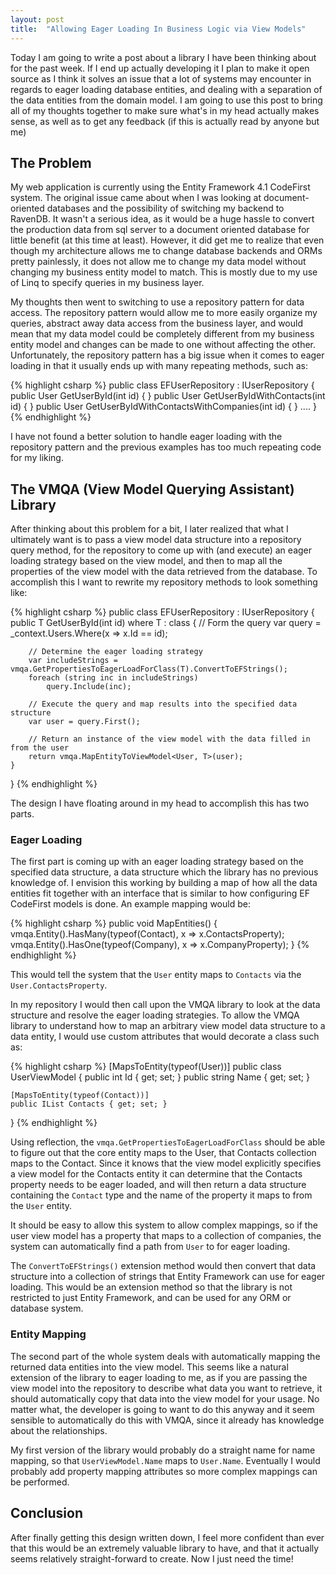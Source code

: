 ```yaml
---
layout: post
title:  "Allowing Eager Loading In Business Logic via View Models"
---
```


Today I am going to write a post about a library I have been thinking about for the past week.  If I end up actually developing it I plan to make it open source as I think it solves an issue that a lot of systems may encounter in regards to eager loading database entities, and dealing with a separation of the data entities from the domain model.  I am going to use this post to bring all of my thoughts together to make sure what's in my head actually makes sense, as well as to get any feedback (if this is actually read by anyone but me)

<h2>The Problem</h2>

My web application is currently using the Entity Framework 4.1 CodeFirst system.  The original issue came about when I was looking at document-oriented databases and the possibility of switching my backend to RavenDB.  It wasn't a serious idea, as it would be a huge hassle to convert the production data from sql server to a document oriented database for little benefit (at this time at least).  However, it did get me to realize that even though my architecture allows me to change database backends and ORMs pretty painlessly, it does not allow me to change my data model without changing my business entity model to match.  This is mostly due to my use of Linq to specify queries in my business layer.

My thoughts then went to switching to use a repository pattern for data access.  The repository pattern would allow me to more easily organize my queries, abstract away data access from the business layer, and would mean that my data model could be completely different from my business entity model and changes can be made to one without affecting the other.  Unfortunately, the repository pattern has a big issue when it comes to eager loading in that it usually ends up with many repeating methods, such as: 

{% highlight csharp %}
public class EFUserRepository : IUserRepository
{
    public User GetUserById(int id) { }
    public User GetUserByIdWithContacts(int id) { }
    public User GetUserByIdWithContactsWithCompanies(int id) { }
    ....
}
{% endhighlight %}

I have not found a better solution to handle eager loading with the repository pattern and the previous examples has too much repeating code for my liking.  

<h2>The VMQA (View Model Querying Assistant) Library</h2>

After thinking about this problem for a bit, I later realized that what I ultimately want is to pass a view model data structure into a repository query method, for the repository to come up with (and execute) an eager loading strategy based on the view model, and then to map all the properties of the view model with the data retrieved from the database. To accomplish this I want to rewrite my repository methods to look something like:

{% highlight csharp %}
public class EFUserRepository : IUserRepository
{
    public T GetUserById<T>(int id) where T : class 
    { 
        // Form the query
        var query = _context.Users.Where(x => x.Id == id);

        // Determine the eager loading strategy
        var includeStrings = vmqa.GetPropertiesToEagerLoadForClass(T).ConvertToEFStrings();
        foreach (string inc in includeStrings)
            query.Include(inc);

        // Execute the query and map results into the specified data structure
        var user = query.First();

        // Return an instance of the view model with the data filled in from the user
        return vmqa.MapEntityToViewModel<User, T>(user);
    }
}
{% endhighlight %}

The design I have floating around in my head to accomplish this has two parts.  

<h3>Eager Loading</h3>

The first part is coming up with an eager loading strategy based on the specified data structure, a data structure which the library has no previous knowledge of.  I envision this working by building a map of how all the data entities fit together with an interface that is similar to how configuring EF CodeFirst models is done.  An example mapping would be:

{% highlight csharp %}
public void MapEntities()
{
    vmqa.Entity<User>().HasMany(typeof(Contact), x => x.ContactsProperty);
    vmqa.Entity<Contact>().HasOne(typeof(Company), x => x.CompanyProperty);
}
{% endhighlight %}

This would tell the system that the <code>User</code> entity maps to <code>Contacts</code> via the <code>User.ContactsProperty</code>.

In my repository I would then call upon the VMQA library to look at the data structure and resolve the eager loading strategies.  To allow the VMQA library to understand how to map an arbitrary view model data structure to a data entity, I would use custom attributes that would decorate a class such as:

{% highlight csharp %}
[MapsToEntity(typeof(User))]
public class UserViewModel
{
    public int Id { get; set; }
    public string Name { get; set; }

    [MapsToEntity(typeof(Contact))]
    public IList Contacts { get; set; }
}
{% endhighlight %}

Using reflection, the <code>vmqa.GetPropertiesToEagerLoadForClass</code> should be able to figure out that the core entity maps to the User, that Contacts collection maps to the Contact.  Since it knows that the view model explicitly specifies a view model for the Contacts entity it can determine that the Contacts property needs to be eager loaded, and will then return a data structure containing the <code>Contact</code> type and the name of the property it maps to from the <code>User</code> entity.  

It should be easy to allow this system to allow complex mappings, so if the user view model has a property that maps to a collection of companies, the system can automatically find a path from <code>User</code> to  for eager loading.

The <code>ConvertToEFStrings()</code> extension method would then convert that data structure into a collection of strings that Entity Framework can use for eager loading.  This would be an extension method so that the library is not restricted to just Entity Framework, and can be used for any ORM or database system.

<h3>Entity Mapping</h3>

The second part of the whole system deals with automatically mapping the returned data entities into the view model.  This seems like a natural extension of the library to eager loading to me, as if you are passing the view model into the repository to describe what data you want to retrieve, it should automatically copy that data into the view model for your usage.  No matter what, the developer is going to want to do this anyway and it seem sensible to automatically do this with VMQA, since it already has knowledge about the relationships.

My first version of the library would probably do a straight name for name mapping, so that <code>UserViewModel.Name</code> maps to <code>User.Name</code>.  Eventually I would probably add property mapping attributes so more complex mappings can be performed.

<h2>Conclusion</h2>

After finally getting this design written down, I feel more confident than ever that this would be an extremely valuable library to have, and that it actually seems relatively straight-forward to create.  Now I just need the time!
